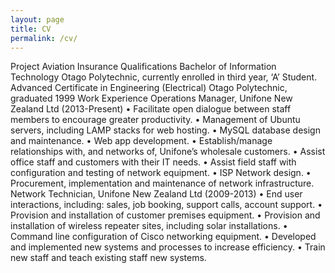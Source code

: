 ```yaml
---
layout: page
title: CV
permalink: /cv/
---
```


Project
    Aviation Insurance
Qualifications
    Bachelor of Information Technology
        Otago Polytechnic, currently enrolled in third year, ‘A’ Student.
    Advanced Certificate in Engineering (Electrical)
    Otago Polytechnic, graduated 1999
Work Experience
    Operations Manager, Unifone New Zealand Ltd (2013-Present)
    •	Facilitate open dialogue between staff members to encourage greater productivity.
    •	Management of Ubuntu servers, including LAMP stacks for web hosting.
    •	MySQL database design and maintenance.
    •	Web app development.
    •	Establish/manage relationships with, and networks of, Unifone’s wholesale customers.
    •	Assist office staff and customers with their IT needs.
    •	Assist field staff with configuration and testing of network equipment.
    •	ISP Network design.
    •	Procurement, implementation and maintenance of network infrastructure.
    Network Technician, Unifone New Zealand Ltd (2009-2013)
    •	End user interactions, including: sales, job booking, support calls, account support.
    •	Provision and installation of customer premises equipment.
    •	Provision and installation of wireless repeater sites, including solar installations.
    •	Command line configuration of Cisco networking equipment.
    •	Developed and implemented new systems and processes to increase efficiency.
    •	Train new staff and teach existing staff new systems.
